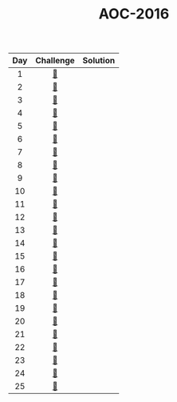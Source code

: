 # <p align="center"> AOC-2016 </p>
<br>

| Day | Challenge | Solution |
|:---:|:---:|:---:|
| 1 | [🎁](https://adventofcode.com/2016/day/1) | [](./src/day01) | 
| 2 | [🎁](https://adventofcode.com/2016/day/2) | [](./src/day02) | 
| 3 | [🎁](https://adventofcode.com/2016/day/3) | [](./src/day03) | 
| 4 | [🎁](https://adventofcode.com/2016/day/4) | [](./src/day04)|
| 5 | [🎁](https://adventofcode.com/2016/day/5) | [](./src/day05) |
| 6 | [🎁](https://adventofcode.com/2016/day/6) | [](./src/day06) |
| 7 | [🎁](https://adventofcode.com/2016/day/7) | [](./src/day07) |
| 8 | [🎁](https://adventofcode.com/2016/day/8) | [](./src/day08) |
| 9 | [🎁](https://adventofcode.com/2016/day/9) | [](./src/day09) |
| 10 | [🎁](https://adventofcode.com/2016/day/10) | [](./src/day10) |
| 11 | [🎁](https://adventofcode.com/2016/day/11) | [](./src/day11) |
| 12 | [🎁](https://adventofcode.com/2016/day/12) | [](./src/day12) |
| 13 | [🎁](https://adventofcode.com/2016/day/13) | [](./src/day13) |
| 14 | [🎁](https://adventofcode.com/2016/day/14) | [](./src/day14) |
| 15 | [🎁](https://adventofcode.com/2016/day/15) | [](./src/day15) |
| 16 | [🎁](https://adventofcode.com/2016/day/16) | [](./src/day16) |
| 17 | [🎁](https://adventofcode.com/2016/day/17) | [](./src/day17) |
| 18 | [🎁](https://adventofcode.com/2016/day/18) | [](./src/day18) |
| 19 | [🎁](https://adventofcode.com/2016/day/19) | [](./src/day19) |
| 20 | [🎁](https://adventofcode.com/2016/day/20) | [](./src/day20) |
| 21 | [🎁](https://adventofcode.com/2016/day/21) | [](./src/day21) |
| 22 | [🎁](https://adventofcode.com/2016/day/22) | [](./src/day22) |
| 23 | [🎁](https://adventofcode.com/2016/day/23) | [](./src/day23) |
| 24 | [🎁](https://adventofcode.com/2016/day/24) | [](./src/day24) |
| 25 | [🎁](https://adventofcode.com/2016/day/25) | [](./src/day25) |
